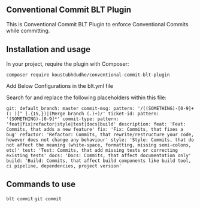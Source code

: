 ## Conventional Commit BLT Plugin

This is Conventional Commit BLT Plugin to enforce Conventional Commits while committing.

## Installation and usage

In your project, require the plugin with Composer:

`composer require koustubhdudhe/conventional-commit-blt-plugin`

Add Below Configurations in the blt.yml file

Search for and replace the following placeholders within this file:

`git:
  default_branch: master
  commit-msg:
    pattern: '/((SOMETHING)-[0-9]+(: )[^ ].{15,})|(Merge branch (.)+)/'
  ticket-id:
    pattern: '(SOMETHING)-[0-9]*'
  commit-type:
    pattern: 'feat|fix|refactor|style|test|docs|build'
    description:
      feat: 'Feat: Commits, that adds a new feature'
      fix: 'Fix: Commits, that fixes a bug'
      refactor: 'Refactor: Commits, that rewrite/restructure your code, however does not change any behaviour'
      style: 'Style: Commits, that do not affect the meaning (white-space, formatting, missing semi-colons, etc)'
      test: 'Test: Commits, that add missing tests or correcting existing tests'
      docs: 'Docs: Commits, that affect documentation only'
      build: 'Build: Commits, that affect build components like build tool, ci pipeline, dependencies, project version'
`
## Commands to use
`blt commit`
`git commit`

